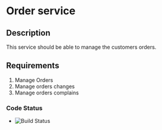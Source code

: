 # Order service

## Description
This service should be able to manage the customers orders.

## Requirements

1. Manage Orders
2. Manage orders changes
3. Manage orders complains

### Code Status
* ![Build Status](https://travis-ci.org/beredischool/order-service.svg?branch=master)